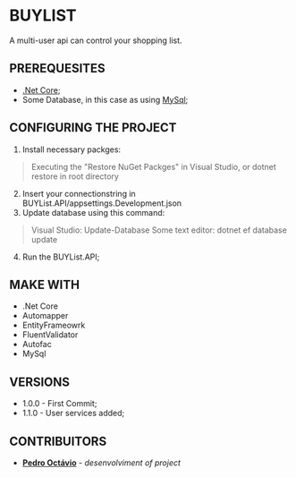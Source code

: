 # BUYLIST
A multi-user api can control your shopping list.
## PREREQUESITES
* [.Net Core](https://dotnet.microsoft.com/download);
* Some Database, in this case as using [MySql](https://www.mysql.com);
## CONFIGURING THE PROJECT
1) Install necessary packges:
> Executing the "Restore NuGet Packges" in Visual Studio, or dotnet restore in root directory
2) Insert your connectionstring in BUYList.API/appsettings.Development.json
3) Update database using this command:
> Visual Studio: Update-Database
> Some text editor: dotnet  ef database update
4) Run the BUYList.API;
## MAKE WITH
* .Net Core
* Automapper
* EntityFrameowrk
* FluentValidator
* Autofac
* MySql
## VERSIONS
* 1.0.0 - First Commit;
* 1.1.0 - User services added;
## CONTRIBUITORS
* [**Pedro Octávio**](https://github.com/pedro-octavio) - *desenvolviment of project*